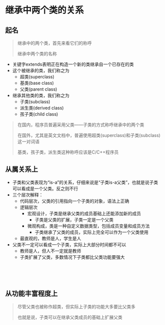 # 继承中两个类的关系

## 起名

> 继承中的两个类，首先来看它们的称呼
>
> 继承中两个类的名称

- 关键字extends表明正在构造一个新的类继承自一个已存在的类
- 这个被继承的类，我们称之为
  - 超类(superclass)
  - 基类(base class)
  - 父类(parent class)
- 继承其他类的类，我们称之为
  - 子类(subclass)
  - 派生类(derived class)
  - 孩子类(child class)





> 在国内，程序员普遍采用父类——子类的方式称呼继承中的两个类
>
> 在国外，尤其是英文文档中，普遍使用超类(superclass)和子类(subclass)这一对词语
>
> 基类，孩子类，派生类这种称呼应该是C/C++程序员









## 从属关系上

- 子类和父类表现为“is-a”的关系，仔细来说是“子类is-a父类”，也就是说子类可以看成是一个父类。反之则不行
- 三个层次解释：
  - 代码层次，父类的引用指向一个子类的对象，语法上正确
  - 逻辑层次
    - 宏观设计，子类是继承父类的成员基础上还能添加新的成员
      - 子类是父类的扩展，子类一定是一个父类
    - 微观构成，类是一种自定义数据类型，包括成员变量和成员方法
      - 子类继承了父类的成员，实际上完全可以作为一个父类使用
  - 最直观的，教师是人，学生是人
- 父类不一定可以看成一个子类，实际上大部分时间都不可以
  - 教师是人，但人不一定就是教师
  - 子类扩展了父类，多数情况下子类都比父类功能要强大

​	

​	



## 从功能丰富程度上

> 尽管父类也被称作超类，但实际上子类的功能大多要比父类多
>
> 也就是说，子类可以在继承父类成员的基础上扩展父类

​	

